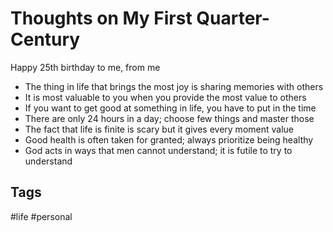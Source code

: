 # Thoughts on My First Quarter-Century

Happy 25th birthday to me, from me

* The thing in life that brings the most joy is sharing memories with others
* It is most valuable to you when you provide the most value to others
* If you want to get good at something in life, you have to put in the time
* There are only 24 hours in a day; choose few things and master those
* The fact that life is finite is scary but it gives every moment value
* Good health is often taken for granted; always prioritize being healthy
* God acts in ways that men cannot understand; it is futile to try to understand

## Tags
#life #personal
